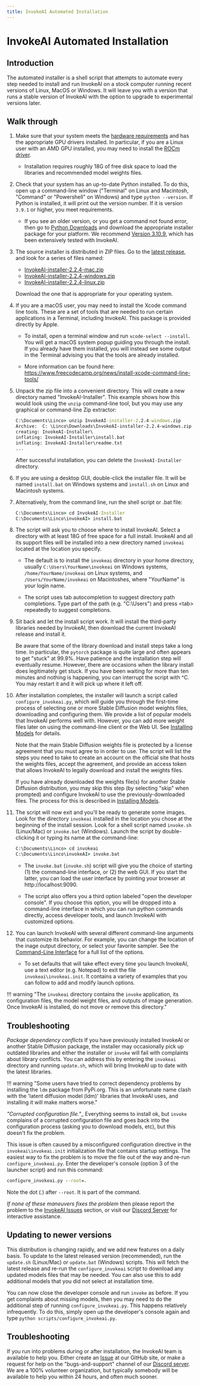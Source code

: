 ```yaml
---
title: InvokeAI Automated Installation
---
```


# InvokeAI Automated Installation

## Introduction

The automated installer is a shell script that attempts to automate
every step needed to install and run InvokeAI on a stock computer
running recent versions of Linux, MacOS or Windows. It will leave you
with a version that runs a stable version of InvokeAI with the option
to upgrade to experimental versions later.

## Walk through

1. Make sure that your system meets the [hardware
requirements](../index.md#hardware-requirements) and has the
appropriate GPU drivers installed. In particular, if you are a Linux
user with an AMD GPU installed, you may need to install the [ROCm
driver](https://rocmdocs.amd.com/en/latest/Installation_Guide/Installation-Guide.html).

	- Installation requires roughly 18G of free disk space to load the libraries and
	recommended model weights files.

2. Check that your system has an up-to-date Python installed. To do
this, open up a command-line window ("Terminal" on Linux and
Macintosh, "Command" or "Powershell" on Windows) and type `python
--version`. If Python is installed, it will print out the version
number. If it is version `3.9.1` or higher, you meet requirements.

	- If you see an older version, or you get a command not found
   error, then go to [Python
   Downloads](https://www.python.org/downloads/) and download the
   appropriate installer package for your platform. We recommend
   [Version
   3.10.9](https://www.python.org/downloads/release/python-3109/),
   which has been extensively tested with InvokeAI.

3.  The source installer is distributed in ZIP files. Go to the
    [latest release](https://github.com/invoke-ai/InvokeAI/releases/latest), and
    look for a series of files named:

    - [InvokeAI-installer-2.2.4-mac.zip](https://github.com/invoke-ai/InvokeAI/releases/latest/download/InvokeAI-installer-2.2.4-mac.zip)
    - [InvokeAI-installer-2.2.4-windows.zip](https://github.com/invoke-ai/InvokeAI/releases/latest/download/InvokeAI-installer-2.2.4-windows.zip)
    - [InvokeAI-installer-2.2.4-linux.zip](https://github.com/invoke-ai/InvokeAI/releases/latest/download/InvokeAI-installer-2.2.4-linux.zip)

    Download the one that is appropriate for your operating system.

4. If you are a macOS user, you may need to install the Xcode command line tools. 
   These are a set of tools that are needed to run certain applications in a Terminal, 
   including InvokeAI. This package is provided directly by Apple.
   
	- To install, open a terminal window and run `xcode-select
   --install`. You will get a macOS system popup guiding you through
   the install. If you already have them installed, you will instead
   see some output in the Terminal advising you that the tools are
   already installed.
   
	- More information can be found here:
   https://www.freecodecamp.org/news/install-xcode-command-line-tools/

5.  Unpack the zip file into a convenient directory.  This will create
    a new directory named "InvokeAI-Installer". This example shows how
    this would look using the `unzip` command-line tool, but you may
    use any graphical or command-line Zip extractor:

    ```cmd
    C:\Documents\Linco> unzip InvokeAI-installer-2.2.4-windows.zip
    Archive:  C: \Linco\Downloads\InvokeAI-installer-2.2.4-windows.zip
    creating: InvokeAI-Installer\
    inflating: InvokeAI-Installer\install.bat
    inflating: InvokeAI-Installer\readme.txt
    ...
    ```

    After successful installation, you can delete the
    `InvokeAI-Installer` directory.

4.  If you are using a desktop GUI, double-click the installer file. It will be
    named `install.bat` on Windows systems and `install.sh` on Linux and
    Macintosh systems.

5.  Alternatively, from the command line, run the shell script or .bat file:

    ```cmd
    C:\Documents\Linco> cd InvokeAI-Installer
    C:\Documents\Linco\invokeAI> install.bat
    ```

6. The script will ask you to choose where to install InvokeAI. Select
   a directory with at least 18G of free space for a full
   install. InvokeAI and all its support files will be installed into
   a new directory named `invokeai` located at the location you specify.

     - The default is to install the `invokeai` directory in your home
   directory, usually `C:\Users\YourName\invokeai` on Windows systems,
   `/home/YourName/invokeai` on Linux systems, and
   `/Users/YourName/invokeai` on Macintoshes, where "YourName" is your
   login name.

   - The script uses tab autocompletion to suggest directory path
   completions. Type part of the path (e.g. "C:\Users") and press
   &lt;tab&gt; repeatedly to suggest completions.

7.  Sit back and let the install script work. It will install the
    third-party libraries needed by InvokeAI, then download the
    current InvokeAI release and install it.

    Be aware that some of the library download and install steps take
    a long time.  In particular, the `pytorch` package is quite large
    and often appears to get "stuck" at 99.9%. Have patience and the
    installation step will eventually resume. However, there are
    occasions when the library install does legitimately get stuck. If
    you have been waiting for more than ten minutes and nothing is
    happening, you can interrupt the script with ^C. You may restart
    it and it will pick up where it left off.

8.  After installation completes, the installer will launch a script
    called `configure_invokeai.py`, which will guide you through the
    first-time process of selecting one or more Stable Diffusion model
    weights files, downloading and configuring them. We provide a list
    of popular models that InvokeAI performs well with. However, you
    can add more weight files later on using the command-line client
    or the Web UI. See [Installing Models](INSTALLING_MODELS.md) for details.

    Note that the main Stable Diffusion weights file is protected by a license
    agreement that you must agree to in order to use. The script will list the
    steps you need to take to create an account on the official site that hosts
    the weights files, accept the agreement, and provide an access token that
    allows InvokeAI to legally download and install the weights files.

    If you have already downloaded the weights file(s) for another Stable
    Diffusion distribution, you may skip this step (by selecting "skip" when
    prompted) and configure InvokeAI to use the previously-downloaded files. The
    process for this is described in [Installing Models](INSTALLING_MODELS.md).

9.  The script will now exit and you'll be ready to generate some
    images. Look for the directory `invokeai` installed in the
    location you chose at the beginning of the install session. Look
    for a shell script named `invoke.sh` (Linux/Mac) or `invoke.bat`
    (Windows). Launch the script by double-clicking it or typing its
    name at the command-line:

    ```cmd
    C:\Documents\Linco> cd invokeai
    C:\Documents\Linco\invokeAI> invoke.bat
    ```

    - The `invoke.bat` (`invoke.sh`) script will give you the choice of starting (1)
    the command-line interface, or (2) the web GUI. If you start the latter, you can
    load the user interface by pointing your browser at http://localhost:9090.

    - The script also offers you a third option labeled "open the developer
    console". If you choose this option, you will be dropped into a
    command-line interface in which you can run python commands directly,
    access developer tools, and launch InvokeAI with customized options.

9. You can launch InvokeAI with several different command-line arguments
that customize its behavior. For example, you can change the location
of the inage output directory, or select your favorite sampler. See
the [Command-Line Interface](../features/CLI.md) for a full list of
the options.

    - To set defaults that will take effect every time you launch InvokeAI,
    use a text editor (e.g. Notepad) to exit the file
    `invokeai\invokeai.init`. It contains a variety of examples that you can
    follow to add and modify launch options.


!!! warning "The `invokeai` directory contains the `invoke` application, its configuration files, the model weight files, and outputs of image generation. Once InvokeAI is installed, do not move or remove this directory."

## Troubleshooting

_Package dependency conflicts_ If you have previously installed
InvokeAI or another Stable Diffusion package, the installer may
occasionally pick up outdated libraries and either the installer or
`invoke` will fail with complaints about library conflicts. You can
address this by entering the `invokeai` directory and running
`update.sh`, which will bring InvokeAI up to date with the latest
libraries.

!!! warning "Some users have tried to correct dependency problems by installing the `ldm` package from PyPi.org. This is an unfortunate name clash with  the 'latent diffusion model (ldm)' libraries that InvokeAI uses, and installing it will make matters worse."

_"Corrupted configuration file."__ Everything seems to install ok, but
`invoke` complains of a corrupted configuration file and goes back
into the configuration process (asking you to download models, etc),
but this doesn't fix the problem.

This issue is often caused by a misconfigured configuration directive
in the `invokeai\invokeai.init` initialization file that contains
startup settings. The easiest way to fix the problem is to move the
file out of the way and re-run `configure_invokeai.py`. Enter the
developer's console (option 3 of the launcher script) and run this
command:

```cmd
configure_invokeai.py --root=.
```

Note the dot (.) after `--root`. It is part of the command.

_If none of these maneuvers fixes the problem_ then please report the
problem to the [InvokeAI
Issues](https://github.com/invoke-ai/InvokeAI/issues) section, or
visit our [Discord Server](https://discord.gg/ZmtBAhwWhy) for interactive assistance.

## Updating to newer versions

This distribution is changing rapidly, and we add new features on a daily basis.
To update to the latest released version (recommended), run the `update.sh`
(Linux/Mac) or `update.bat` (Windows) scripts. This will fetch the latest
release and re-run the `configure_invokeai` script to download any updated models
files that may be needed. You can also use this to add additional models that
you did not select at installation time.

You can now close the developer console and run `invoke` as before. If you get
complaints about missing models, then you may need to do the additional step of
running `configure_invokeai.py`. This happens relatively infrequently. To do this,
simply open up the developer's console again and type
`python scripts/configure_invokeai.py`.

## Troubleshooting

If you run into problems during or after installation, the InvokeAI team is
available to help you. Either create an
[Issue](https://github.com/invoke-ai/InvokeAI/issues) at our GitHub site, or
make a request for help on the "bugs-and-support" channel of our
[Discord server](https://discord.gg/ZmtBAhwWhy). We are a 100% volunteer
organization, but typically somebody will be available to help you within 24
hours, and often much sooner.
